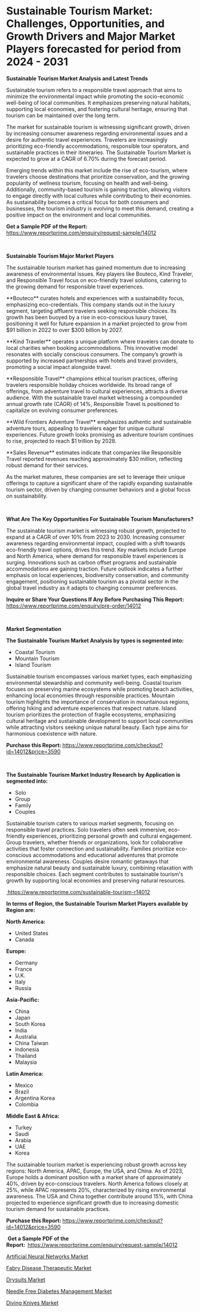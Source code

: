 <p><h1>Sustainable Tourism Market: Challenges, Opportunities, and Growth Drivers and Major Market Players forecasted for period from 2024 - 2031</h1></p><p><strong>Sustainable Tourism Market Analysis and Latest Trends</strong></p>
<p><p>Sustainable tourism refers to a responsible travel approach that aims to minimize the environmental impact while promoting the socio-economic well-being of local communities. It emphasizes preserving natural habitats, supporting local economies, and fostering cultural heritage, ensuring that tourism can be maintained over the long term.</p><p>The market for sustainable tourism is witnessing significant growth, driven by increasing consumer awareness regarding environmental issues and a desire for authentic travel experiences. Travelers are increasingly prioritizing eco-friendly accommodations, responsible tour operators, and sustainable practices in their itineraries. The Sustainable Tourism Market is expected to grow at a CAGR of 6.70% during the forecast period. </p><p>Emerging trends within this market include the rise of eco-tourism, where travelers choose destinations that prioritize conservation, and the growing popularity of wellness tourism, focusing on health and well-being. Additionally, community-based tourism is gaining traction, allowing visitors to engage directly with local cultures while contributing to their economies. As sustainability becomes a critical focus for both consumers and businesses, the tourism industry is evolving to meet this demand, creating a positive impact on the environment and local communities.</p></p>
<p><strong>Get a Sample PDF of the Report:&nbsp;</strong> <a href="https://www.reportprime.com/enquiry/request-sample/14012">https://www.reportprime.com/enquiry/request-sample/14012</a></p>
<p>&nbsp;</p>
<p><strong>Sustainable Tourism Major Market Players</strong></p>
<p><p>The sustainable tourism market has gained momentum due to increasing awareness of environmental issues. Key players like Bouteco, Kind Traveler, and Responsible Travel focus on eco-friendly travel solutions, catering to the growing demand for responsible travel experiences.</p><p>**Bouteco** curates hotels and experiences with a sustainability focus, emphasizing eco-credentials. This company stands out in the luxury segment, targeting affluent travelers seeking responsible choices. Its growth has been buoyed by a rise in eco-conscious luxury travel, positioning it well for future expansion in a market projected to grow from $91 billion in 2022 to over $300 billion by 2027.</p><p>**Kind Traveler** operates a unique platform where travelers can donate to local charities when booking accommodations. This innovative model resonates with socially conscious consumers. The company’s growth is supported by increased partnerships with hotels and travel providers, promoting a social impact alongside travel.</p><p>**Responsible Travel** champions ethical tourism practices, offering travelers responsible holiday choices worldwide. Its broad range of offerings, from adventure travel to cultural experiences, attracts a diverse audience. With the sustainable travel market witnessing a compounded annual growth rate (CAGR) of 14%, Responsible Travel is positioned to capitalize on evolving consumer preferences.</p><p>**Wild Frontiers Adventure Travel** emphasizes authentic and sustainable adventure tours, appealing to travelers eager for unique cultural experiences. Future growth looks promising as adventure tourism continues to rise, projected to reach $1 trillion by 2028.</p><p>**Sales Revenue** estimates indicate that companies like Responsible Travel reported revenues reaching approximately $30 million, reflecting robust demand for their services.</p><p>As the market matures, these companies are set to leverage their unique offerings to capture a significant share of the rapidly expanding sustainable tourism sector, driven by changing consumer behaviors and a global focus on sustainability.</p></p>
<p>&nbsp;</p>
<p><strong>What Are The Key Opportunities For Sustainable Tourism Manufacturers?</strong></p>
<p><p>The sustainable tourism market is witnessing robust growth, projected to expand at a CAGR of over 10% from 2023 to 2030. Increasing consumer awareness regarding environmental impact, coupled with a shift towards eco-friendly travel options, drives this trend. Key markets include Europe and North America, where demand for responsible travel experiences is surging. Innovations such as carbon offset programs and sustainable accommodations are gaining traction. Future outlook indicates a further emphasis on local experiences, biodiversity conservation, and community engagement, positioning sustainable tourism as a pivotal sector in the global travel industry as it adapts to changing consumer preferences.</p></p>
<p><strong>Inquire or Share Your Questions If Any Before Purchasing This Report:</strong> <a href="https://www.reportprime.com/enquiry/pre-order/14012">https://www.reportprime.com/enquiry/pre-order/14012</a></p>
<p>&nbsp;</p>
<p><strong>Market Segmentation</strong></p>
<p><strong>The Sustainable Tourism Market Analysis by types is segmented into:</strong></p>
<p><ul><li>Coastal Tourism</li><li>Mountain Tourism</li><li>Island Tourism</li></ul></p>
<p><p>Sustainable tourism encompasses various market types, each emphasizing environmental stewardship and community well-being. Coastal tourism focuses on preserving marine ecosystems while promoting beach activities, enhancing local economies through responsible practices. Mountain tourism highlights the importance of conservation in mountainous regions, offering hiking and adventure experiences that respect nature. Island tourism prioritizes the protection of fragile ecosystems, emphasizing cultural heritage and sustainable development to support local communities while attracting visitors seeking unique natural beauty. Each type aims for harmonious coexistence with nature.</p></p>
<p><strong>Purchase this Report:&nbsp;</strong><a href="https://www.reportprime.com/checkout?id=14012&price=3590">https://www.reportprime.com/checkout?id=14012&price=3590</a></p>
<p>&nbsp;</p>
<p><strong>The Sustainable Tourism Market Industry Research by Application is segmented into:</strong></p>
<p><ul><li>Solo</li><li>Group</li><li>Family</li><li>Couples</li></ul></p>
<p><p>Sustainable tourism caters to various market segments, focusing on responsible travel practices. Solo travelers often seek immersive, eco-friendly experiences, prioritizing personal growth and cultural engagement. Group travelers, whether friends or organizations, look for collaborative activities that foster connection and sustainability. Families prioritize eco-conscious accommodations and educational adventures that promote environmental awareness. Couples desire romantic getaways that emphasize natural beauty and sustainable luxury, combining relaxation with responsible choices. Each segment contributes to sustainable tourism's growth by supporting local economies and preserving natural resources.</p></p>
<p><a href="https://www.reportprime.com/sustainable-tourism-r14012">&nbsp;https://www.reportprime.com/sustainable-tourism-r14012</a></p>
<p><strong>In terms of Region, the Sustainable Tourism Market Players available by Region are:</strong></p>
<p>
    <p> <strong> North America: </strong>
        <ul>
            <li>United States</li>
            <li>Canada</li>
        </ul>
        </p> 
    <p> <strong> Europe: </strong>
        <ul>
            <li>Germany</li>
            <li>France</li>
            <li>U.K.</li>
            <li>Italy</li>
            <li>Russia</li>
        </ul>
        </p> 
    <p> <strong> Asia-Pacific: </strong>
        <ul>
            <li>China</li>
            <li>Japan</li>
            <li>South Korea</li>
            <li>India</li>
            <li>Australia</li>
            <li>China Taiwan</li>
            <li>Indonesia</li>
            <li>Thailand</li>
            <li>Malaysia</li>
        </ul>
        </p> 
    <p> <strong> Latin America: </strong>
        <ul>
            <li>Mexico</li>
            <li>Brazil</li>
            <li>Argentina Korea</li>
            <li>Colombia</li>
        </ul>
        </p> 
    <p> <strong> Middle East & Africa: </strong>
        <ul>
            <li>Turkey</li>
            <li>Saudi</li>
            <li>Arabia</li>
            <li>UAE</li>
            <li>Korea</li>
        </ul>
    </p>
    </p>
<p><p>The sustainable tourism market is experiencing robust growth across key regions: North America, APAC, Europe, the USA, and China. As of 2023, Europe holds a dominant position with a market share of approximately 40%, driven by eco-conscious travelers. North America follows closely at 25%, while APAC represents 20%, characterized by rising environmental awareness. The USA and China together contribute around 15%, with China projected to experience significant growth due to increasing domestic tourism demand for sustainable practices.</p></p>
<p><strong>Purchase this Report: </strong><a href="https://www.reportprime.com/checkout?id=14012&price=3590">https://www.reportprime.com/checkout?id=14012&price=3590</a></p>
<p>&nbsp;<strong>Get a Sample PDF of the Report:&nbsp;&nbsp;</strong><a href="https://www.reportprime.com/enquiry/request-sample/14012">https://www.reportprime.com/enquiry/request-sample/14012</a></p>
<p><strong></strong></p>
<p><p><a href="https://github.com/michaelhall412/Market-Research-Report-List-1/blob/main/artificial-neural-networks-market.md">Artificial Neural Networks Market</a></p><p><a href="https://issuu.com/reportprime-2/docs/fabry-disease-therapeutic-market-si_19fac5d67753a5">Fabry Disease Therapeutic Market</a></p><p><a href="https://www.linkedin.com/pulse/drysuits-market-analysis-report-global-insights-region-type-menwomenkids-uyeuc?trackingId=D8QZp4LnSAatGFAPb41KDA%3D%3D">Drysuits Market</a></p><p><a href="https://issuu.com/reportprime-2/docs/needle-free-diabetes-management-mar_7f6e7b34744445">Needle Free Diabetes Management Market</a></p><p><a href="https://www.linkedin.com/pulse/global-perspectives-diving-knives-market-trends-challenges-jfgqc?trackingId=MRQmjaD9QbaZAv2KuGrgfg%3D%3D">Diving Knives Market</a></p></p>
